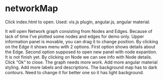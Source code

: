 # networkMap
Click index.html to open.
Used: vis.js plugin, angular.js, angular material.

It will open Network graph consisting from Nodes and Edges. 
Because of lack of time I’ve plotted  some nodes and edges for demo only.
Upper information panel is movable, you can drag it to change position.
By clicking on the Edge it shows menu with 2 options. First option shows details about the Edge. Second option supposed to open new panel with node expantion. It is not finish yet. 
By clicking on Node we can see info with Node details. Click “Ok” to close.
The graph needs more work. Add more angular material styling. Add more labels and descriptions. The background map has to dark contours. Need to change it for better one so it has light background. 

